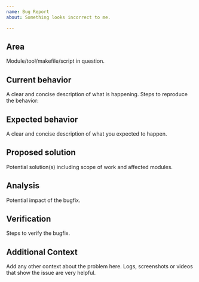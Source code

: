 ```yaml
---
name: Bug Report
about: Something looks incorrect to me.

---
```


## Area
Module/tool/makefile/script in question.

## Current behavior
A clear and concise description of what is happening.
Steps to reproduce the behavior:

## Expected behavior
A clear and concise description of what you expected to happen.

## Proposed solution
Potential solution(s) including scope of work and affected modules.

## Analysis
Potential impact of the bugfix.

## Verification
Steps to verify the bugfix.

## Additional Context
Add any other context about the problem here.
Logs, screenshots or videos that show the issue are very helpful.

